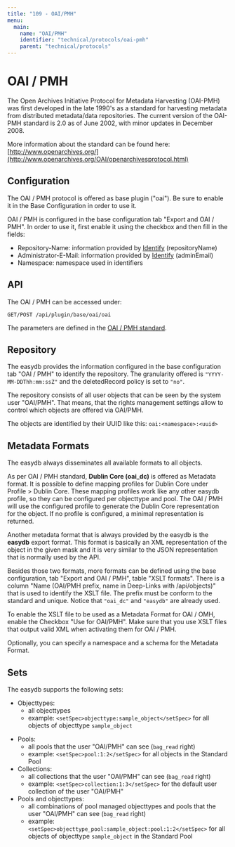 ```yaml
---
title: "109 - OAI/PMH"
menu:
  main:
    name: "OAI/PMH"
    identifier: "technical/protocols/oai-pmh"
    parent: "technical/protocols"
---
```

# OAI / PMH

The Open Archives Initiative Protocol for Metadata Harvesting (OAI-PMH) was first developed in the late 1990's as a standard for harvesting metadata from distributed metadata/data repositories. The current version of the OAI-PMH standard is 2.0 as of June 2002, with minor updates in December 2008.

More information about the standard can be found here: [http://www.openarchives.org/](http://www.openarchives.org/OAI/openarchivesprotocol.html)

## Configuration

The OAI / PMH protocol is offered as base plugin ("oai"). Be sure to enable it in the Base Configuration in order to use it.

OAI / PMH is configured in the base configuration tab "Export and OAI / PMH". In order to use it, first enable it using the checkbox and then fill in the fields:

- Repository-Name: information provided by [Identify](/en/technical/protocols/oai-pmh) (repositoryName)
- Administrator-E-Mail: information provided by [Identify](/en/technical/protocols/oai-pmh) (adminEmail)
- Namespace: namespace used in identifiers

## API

The OAI / PMH can be accessed under:

    GET/POST /api/plugin/base/oai/oai

The parameters are defined in the [OAI / PMH standard](http://www.openarchives.org/OAI/openarchivesprotocol.html).

## <a name="Repository"></a>Repository

The easydb provides the information configured in the base configuration tab "OAI / PMH" to identify the repository.
The granularity offered is `"YYYY-MM-DDThh:mm:ssZ"` and the deletedRecord policy is set to `"no"`.

The repository consists of all user objects that can be seen by the system user "OAI/PMH".
That means, that the rights management settings allow to control which objects are offered via OAI/PMH.

The objects are identified by their UUID like this: `oai:<namespace>:<uuid>`

## Metadata Formats

The easydb always disseminates all available formats to all objects.

As per OAI / PMH standard, **Dublin Core (oai_dc)** is offered as Metadata format.
It is possible to define mapping profiles for Dublin Core under Profile > Dublin Core.
These mapping profiles work like any other easydb profile, so they can be configured per objecttype and pool.
The OAI / PMH will use the configured profile to generate the Dublin Core representation for the object.
If no profile is configured, a minimal representation is returned.

Another metadata format that is always provided by the easydb is the **easydb** export format.
This format is basically an XML representation of the object in the given mask and it is very similar to the JSON representation that is normally used by the API.

Besides those two formats, more formats can be defined using the base configuration, tab "Export and OAI / PMH", table "XSLT formats".
There is a column "Name (OAI/PMH prefix, name in Deep-Links with /api/objects)" that is used to identify the XSLT file. The prefix must be conform to the standard and unique.
Notice that `"oai_dc"` and `"easydb"` are already used.

To enable the XSLT file to be used as a Metadata Format for OAI / OMH, enable the Checkbox "Use for OAI/PMH". Make sure that you use XSLT files that output valid XML when activating them for OAI / PMH.

Optionally, you can specify a namespace and a schema for the Metadata Format.

## Sets

The easydb supports the following sets:

* Objecttypes:
  - all objecttypes
  - example: `<setSpec>objecttype:sample_object</setSpec>` for all objects of objecttype `sample_object`
- Pools:
  - all pools that the user "OAI/PMH" can see (`bag_read` right)
  - example: `<setSpec>pool:1:2</setSpec>` for all objects in the Standard Pool
- Collections:
  - all collections that the user "OAI/PMH" can see (`bag_read` right)
  - example: `<setSpec>collection:1:3</setSpec>` for the default user collection of the user "OAI/PMH"
- Pools and objecttypes:
  - all combinations of pool managed objecttypes and pools that the user "OAI/PMH" can see (`bag_read` right)
  - example: `<setSpec>objecttype_pool:sample_object:pool:1:2</setSpec>` for all objects of objecttype `sample_object` in the Standard Pool
